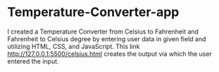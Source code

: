 # Temperature-Converter-app
I created a Temperature Converter from Celsius to Fahrenheit and Fahrenheit to Celsius degree by entering user data in given field  and utilizing HTML, CSS, and JavaScript. This link http://127.0.0.1:5500/celsius.html creates the output via which the user entered the input.
